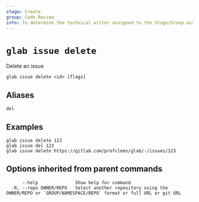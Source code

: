 ```yaml
---
stage: Create
group: Code Review
info: To determine the technical writer assigned to the Stage/Group associated with this page, see https://about.gitlab.com/handbook/product/ux/technical-writing/#assignments
---
```


<!--
This documentation is auto generated by a script.
Please do not edit this file directly. Run `make gen-docs` instead.
-->

# `glab issue delete`

Delete an issue

```plaintext
glab issue delete <id> [flags]
```

## Aliases

```plaintext
del
```

## Examples

```plaintext
glab issue delete 123
glab issue del 123
glab issue delete https://gitlab.com/profclems/glab/-/issues/123

```

## Options inherited from parent commands

```plaintext
      --help              Show help for command
  -R, --repo OWNER/REPO   Select another repository using the OWNER/REPO or `GROUP/NAMESPACE/REPO` format or full URL or git URL
```
